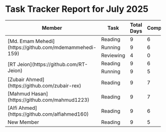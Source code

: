 # Task Tracker Report for July 2025


<table>
<thead>
<tr>
<th>Member</th>
<th>Task</th>
<th>Total Days</th>
<th>Completed</th>
<th>Incompleted</th>
</tr>
</thead>

<tbody>

<tr>
<td rowspan="3">[Md. Emam Mehedi](https://github.com/mdemammehedi-159)</td>
<td>Reading</td>
<td>9</td>
<td>6</td>
<td>3</td>
</tr>


<tr>
<td>Running</td>
<td>9</td>
<td>6</td>
<td>3</td>
</tr>


<tr>
<td>Reviewing</td>
<td>4</td>
<td>0</td>
<td>4</td>
</tr>


<tr>
<td rowspan="2">[RT Jeion](https://github.com/RT-Jeion)</td>
<td>Reading</td>
<td>9</td>
<td>6</td>
<td>3</td>
</tr>


<tr>
<td>Running</td>
<td>9</td>
<td>5</td>
<td>4</td>
</tr>


<tr>
<td rowspan="1">[Zubair Ahmed](https://github.com/zubair-rex)</td>
<td>Reading</td>
<td>9</td>
<td>7</td>
<td>2</td>
</tr>


<tr>
<td rowspan="1">[Mahmud Hasan](https://github.com/mahmud1223)</td>
<td>Reading</td>
<td>9</td>
<td>7</td>
<td>2</td>
</tr>


<tr>
<td rowspan="1">[Alfi Ahmed](https://github.com/alfiahmed160)</td>
<td>Reading</td>
<td>9</td>
<td>6</td>
<td>3</td>
</tr>


<tr>
<td rowspan="1">New Member</td>
<td>Reading</td>
<td>9</td>
<td>5</td>
<td>4</td>
</tr>


</tbody>
</table>
